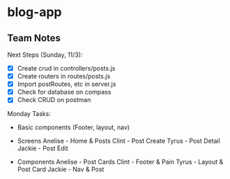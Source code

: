 # blog-app

## Team Notes

Next Steps (Sunday, 11/3):

- [x] Create crud in controllers/posts.js
- [x] Create routers in routes/posts.js
- [x] Import postRoutes, etc in server.js
- [x] Check for database on compass
- [x] Check CRUD on postman

Monday Tasks: 

- Basic components (Footer, layout, nav)

- Screens
  Anelise - Home & Posts
  Clint - Post Create
  Tyrus - Post Detail
  Jackie - Post Edit

- Components
  Anelise - Post Cards
  Clint - Footer & Pain
  Tyrus - Layout & Post Card
  Jackie - Nav & Post